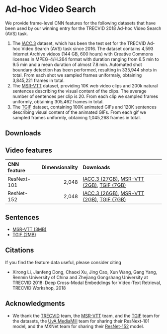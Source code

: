 # Ad-hoc Video Search


We provide frame-level CNN features for the following datasets that have been used by our winning entry for the TRECVID 2018 Ad-hoc Video Search (AVS) task.

1. The [IACC.3](https://www-nlpir.nist.gov/projects/tv2016/tv2016.html#IACC.3) dataset, which has been the test set for the TRECVID Ad-hoc Video Search (AVS) task since 2016. The dataset contains 4,593 Internet Archive videos (144 GB, 600 hours) with Creative Commons licenses in MPEG-4/H.264 format with duration ranging from 6.5 min to 9.5 min and a mean duration of almost 7.8 min. Automated shot boundary detection has been performed, resulting in 335,944 shots in total. From each shot we sampled frames uniformaly, obtaining 3,845,221 frames in total.
2. The [MSR-VTT](https://www.microsoft.com/en-us/research/publication/msr-vtt-a-large-video-description-dataset-for-bridging-video-and-language/) dataset, providing 10K web video clips and 200k natural sentences describing the visual content of the clips. The average number of sentences per clip is 20. From each clip we sampled frames uniformly, obtaining 305,462 frames in total. 
3. The [TGIF](http://raingo.github.io/TGIF-Release/) dataset, containing 100K animated GIFs and 120K sentences describing visual content of the animated GIFs. From each gif we sampled frames uniformly, obtaining 1,045,268 frames in total. 

## Downloads

## Video features

| CNN feature | Dimensionality | Downloads |
|:----- | -----:|:----- |
| ResNext-101 | 2,048 | [IACC.3 (27GB)](http://39.104.114.128/avs/iacc.3_ResNext-101.tar.gz), [MSR-VTT (2GB)](http://39.104.114.128/avs/msrvtt10k_ResNext-101.tar.gz), [TGIF (7GB)](http://39.104.114.128/avs/tgif_ResNext-101.tar.gz) |
| ResNet-152 | 2,048 | [IACC.3 (26GB)](http://39.104.114.128/avs/iacc.3_ResNet-152.tar.gz), [MSR-VTT (2GB)](http://39.104.114.128/avs/msrvtt10k_ResNet-152.tar.gz), [TGIF (7GB)](http://39.104.114.128/avs/tgif_ResNet-152.tar.gz) |

## Sentences 
* [MSR-VTT (3MB)](http://39.104.114.128/avs/msrvtt10k_textdata.tar.gz)
* [TGIF (2MB)](http://39.104.114.128/avs/tgif_textdata.tar.gz) 

## Citations

If you find the feature data useful, please consider citing 

* Xirong Li, Jianfeng Dong, Chaoxi Xu, Jing Cao, Xun Wang, Gang Yang, Renmin University of China and  Zhejiang Gongshang University at TRECVID 2018: Deep Cross-Modal Embeddings for Video-Text Retrieval,  TRECVID Workshop, 2018

## Acknowledgments

* We thank the [TRECVID](https://trecvid.nist.gov/) team, the [MSR-VTT](https://www.microsoft.com/en-us/research/publication/msr-vtt-a-large-video-description-dataset-for-bridging-video-and-language/) team, and the [TGIF](http://raingo.github.io/TGIF-Release/) team for the datasets, the [UvA MediaMill](https://ivi.fnwi.uva.nl/isis/mediamill/) team for sharing their ResNext-101 model, and the MXNet team for sharing their [ResNet-152](http://data.mxnet.io/models/imagenet-11k/resnet-152/) model. 
